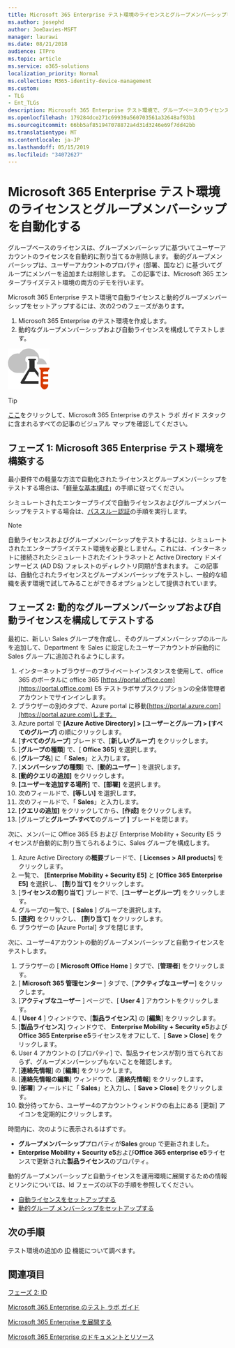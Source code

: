 ```yaml
---
title: Microsoft 365 Enterprise テスト環境のライセンスとグループメンバーシップを自動化する
ms.author: josephd
author: JoeDavies-MSFT
manager: laurawi
ms.date: 08/21/2018
audience: ITPro
ms.topic: article
ms.service: o365-solutions
localization_priority: Normal
ms.collection: M365-identity-device-management
ms.custom:
- TLG
- Ent_TLGs
description: Microsoft 365 Enterprise テスト環境で、グループベースのライセンスと動的なグループメンバーシップを構成します。
ms.openlocfilehash: 179284dce271c69939a560703561a32648af93b1
ms.sourcegitcommit: 66bb5af851947078872a4d31d3246e69f7dd42bb
ms.translationtype: MT
ms.contentlocale: ja-JP
ms.lasthandoff: 05/15/2019
ms.locfileid: "34072627"
---
```

# <a name="automate-licensing-and-group-membership-for-your-microsoft-365-enterprise-test-environment"></a>Microsoft 365 Enterprise テスト環境のライセンスとグループメンバーシップを自動化する

グループベースのライセンスは、グループメンバーシップに基づいてユーザーアカウントのライセンスを自動的に割り当てるか削除します。 動的グループメンバーシップは、ユーザーアカウントのプロパティ (部署、国など) に基づいてグループにメンバーを追加または削除します。 この記事では、Microsoft 365 エンタープライズテスト環境の両方のデモを行います。

Microsoft 365 Enterprise テスト環境で自動ライセンスと動的グループメンバーシップをセットアップするには、次の2つのフェーズがあります。

1. Microsoft 365 Enterprise のテスト環境を作成します。
2. 動的なグループメンバーシップおよび自動ライセンスを構成してテストします。

![Microsoft クラウドのテスト ラボ ガイド](media/m365-enterprise-test-lab-guides/cloud-tlg-icon.png) 
    
> [!TIP]
> [ここ](https://aka.ms/m365etlgstack)をクリックして、Microsoft 365 Enterprise のテスト ラボ ガイド スタックに含まれるすべての記事のビジュアル マップを確認してください。
  
## <a name="phase-1-build-out-your-microsoft-365-enterprise-test-environment"></a>フェーズ 1: Microsoft 365 Enterprise テスト環境を構築する

最小要件での軽量な方法で自動化されたライセンスとグループメンバーシップをテストする場合は、「[軽量な基本構成](lightweight-base-configuration-microsoft-365-enterprise.md)」の手順に従ってください。
  
シミュレートされたエンタープライズで自動ライセンスおよびグループメンバーシップをテストする場合は、[パススルー認証](pass-through-auth-m365-ent-test-environment.md)の手順を実行します。
  
> [!NOTE]
> 自動ライセンスおよびグループメンバーシップをテストするには、シミュレートされたエンタープライズテスト環境を必要としません。これには、インターネットに接続されたシミュレートされたイントラネットと Active Directory ドメインサービス (AD DS) フォレストのディレクトリ同期が含まれます。 この記事は、自動化されたライセンスとグループメンバーシップをテストし、一般的な組織を表す環境で試してみることができるオプションとして提供されています。 
  
## <a name="phase-2-configure-and-test-dynamic-group-membership-and-automatic-licensing"></a>フェーズ 2: 動的なグループメンバーシップおよび自動ライセンスを構成してテストする

最初に、新しい Sales グループを作成し、そのグループメンバーシップのルールを追加して、Department を Sales に設定したユーザーアカウントが自動的に Sales グループに追加されるようにします。

1. インターネットブラウザーのプライベートインスタンスを使用して、office 365 のポータルに office 365 [https://portal.office.com](https://portal.office.com) E5 テストラボサブスクリプションの全体管理者アカウントでサインインします。
2. ブラウザーの別のタブで、Azure portal に移動[https://portal.azure.com](https://portal.azure.com)します。
3. Azure portal で **[Azure Active Directory] > [ユーザーとグループ] > [すべてのグループ]** の順にクリックします。
4. [**すべてのグループ**] ブレードで、[**新しいグループ**] をクリックします。
5. [**グループの種類**] で、[ **Office 365**] を選択します。
6. [**グループ名**] に「 **Sales**」と入力します。
7. [**メンバーシップの種類**] で、[**動的ユーザー** ] を選択します。
8. **[動的クエリの追加]** をクリックします。
9. **[ユーザーを追加する場所]** で、**[部署]** を選択します。
10. 次のフィールドで、**[等しい]** を選択します。
11. 次のフィールドで、「 **Sales**」と入力します。
12. **[クエリの追加]** をクリックしてから、**[作成]** をクリックします。
13. [グループと**グループ-すべて**のグループ **]** ブレードを閉じます。

次に、メンバーに Office 365 E5 および Enterprise Mobility + Security E5 ライセンスが自動的に割り当てられるように、Sales グループを構成します。

1. Azure Active Directory の**概要**ブレードで、[ **Licenses > All products**] をクリックします。
2. 一覧で、 **[Enterprise Mobility + Security E5]** と **[Office 365 Enterprise E5]** を選択し、 **[割り当て]** をクリックします。
3. [**ライセンスの割り当て**] ブレードで、[**ユーザーとグループ**] をクリックします。
4. グループの一覧で、[ **Sales** ] グループを選択します。
5. **[選択]** をクリックし、 **[割り当て]** をクリックします。
6. ブラウザーの [Azure Portal] タブを閉じます。

次に、ユーザー4アカウントの動的グループメンバーシップと自動ライセンスをテストします。 

1. ブラウザーの [ **Microsoft Office Home** ] タブで、[**管理者**] をクリックします。
2. [ **Microsoft 365 管理センター** ] タブで、[**アクティブなユーザー**] をクリックします。
3. [**アクティブなユーザー** ] ページで、[ **User 4** ] アカウントをクリックします。
4. [ **User 4** ] ウィンドウで、[**製品ライセンス**] の [**編集**] をクリックします。
5. [**製品ライセンス**] ウィンドウで、 **Enterprise Mobility + Security e5**および**Office 365 Enterprise e5**ライセンスをオフにして、[ **Save > Close**] をクリックします。
6. User 4 アカウントの [プロパティ] で、製品ライセンスが割り当てられておらず、グループメンバーシップもないことを確認します。
7. [**連絡先情報**] の [**編集**] をクリックします。
8. [**連絡先情報の編集**] ウィンドウで、[**連絡先情報**] をクリックします。
9. [**部署**] フィールドに「 **Sales**」と入力し、[ **Save > Close**] をクリックします。
10. 数分待ってから、ユーザー4のアカウントウィンドウの右上にある [更新] アイコンを定期的にクリックします。 

時間内に、次のように表示されるはずです。

- **グループメンバーシップ**プロパティが**Sales** group で更新されました。
- **Enterprise Mobility + Security e5**および**Office 365 enterprise e5**ライセンスで更新された**製品ライセンス**のプロパティ。

動的グループメンバーシップと自動ライセンスを運用環境に展開するための情報とリンクについては、Id フェーズの以下の手順を参照してください。

- [自動ライセンスをセットアップする](identity-self-service-group-management.md#identity-group-license)
- [動的グループ メンバーシップをセットアップする](identity-self-service-group-management.md#identity-dyn-groups)

## <a name="next-step"></a>次の手順

テスト環境の追加の [ID](m365-enterprise-test-lab-guides.md#identity) 機能について調べます。

## <a name="see-also"></a>関連項目

[フェーズ 2: ID](identity-infrastructure.md)

[Microsoft 365 Enterprise のテスト ラボ ガイド](m365-enterprise-test-lab-guides.md)

[Microsoft 365 Enterprise を展開する](deploy-microsoft-365-enterprise.md)

[Microsoft 365 Enterprise のドキュメントとリソース](https://docs.microsoft.com/microsoft-365-enterprise/)
